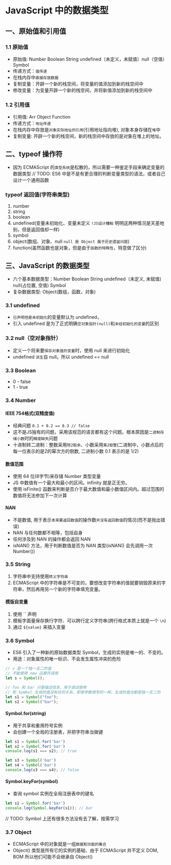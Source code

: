 # JavaScript 中的数据类型

## 一、原始值和引用值

### 1.1 原始值

* 原始值: Number Boolean String undefined（未定义，未赋值）null（空值）Symbol
* 传递方式：`值传递`
* 在栈内存中`直接存放数据`
* 复制变量：开辟一个新的栈空间，将变量的值添加到新的栈空间中
* 修改变量：为变量开辟一个新的栈空间，并将新值添加到新的栈空间中

### 1.2 引用值

* 引用值: Arr Object Function
* 传递方式：`地址传递`
* 在栈内存中存放是`对象实际地址的引用`(引用地址指向堆), 对象本身存储在`堆`中
* 复制变量: 开辟一个新的栈空间，新的栈空间中存放的是对象在堆上的地址。

## 二、typeof 操作符

* 因为 ECMAScript 的`类型系统`是松散的，所以需要一种鉴定手段来确定变量的数据类型
// TODO: ES6 中是不是有更合理的判断变量类型的语法，或者自己设计一个通用函数

### typeof 返回值(字符串类型)

1. number
2. string
3. boolean
4. undefined(变量未初始化、变量未定义 `!JS设计糟粕` 明明这两种情况是天差地别，但是返回值却一样)
5. symbol
6. object(数组、对象、null `null 是 Object 属于历史遗留问题`)
7. function(虽然函数也是对象，但是由于`函数的特殊性`，特意做了区分)

## 三、JavaScript 的数据类型

* 六个基本数据类型：Number Boolean String undefined（未定义, 未赋值) null(占位置, 空值) Symbol
* 复杂数据类型: Object(数组，函数，对象)

### 3.1 undefined

* `已声明但是未初始化`的变量默认为 undefined，
* 引入 undefined 是为了正式明确`空对象指针(null)`和`未经初始化的变量`的区别

### 3.2 null（空对象指针）

* 定义一个将来要`保存对象值的变量`时，使用 null 来进行初始化
* undefined `派生`自 null。所以 undefined == null

### 3.3 Boolean

* 0 - false
* 1 - true

### 3.4 Number

#### IEEE 754格式(双精度值)

* 经典问题 `0.1 + 0.2 == 0.3 // false`
* 这不是JS独有的问题，采用该规范的语言都有这个问题。根本原因是`二进制存储小数`时的`精度缺失`问题
* 十进制转二进制：整数采用`除2取余`、小数采用`乘2取整`(二进制中，小数点后的每一位表示的是2的幂次方的倒数, 二进制小数 0.1 表示的是 1/2)

#### 数值范围

* 使用 64 位(8字节)来存储 Number 类型变量
* JS 中数值有一个最大和最小的区间。infinity 就是正无穷。
* 使用 isFinite() 函数来判断是否介于最大数值和最小数值区间内。超过范围的数值将无法参加下一次计算

#### NAN

* 不是数值, 用于表示`本来要返回数值`的操作数`并没有返回数值`的情况(而不是抛出错误)
* NAN 与任何数都不相等，包括自身
* 任何涉及到 NAN 的操作都会返回 NAN
* isNAN() 方法，用于判断数值是否为 NAN 类型(isNAN() 会先调用一次 Number())

### 3.5 String

1. 字符串中支持使用`转义字符串`
2. ECMAScript 中的字符串是不可变的，要想改变字符串的值就要销毁原来的字符串，然后再用另一个新的字符串填充变量。

#### 模版自变量

1. 使用 `` 声明
2. 模板字面量保存换行字符、可以跨行定义字符串(跨行格式本质上就是一个 `\n`)
3. 通过 `${value}` 来插入变量

### 3.6 Symbol

* ES6 引入了一种新的原始数据类型 Symbol，生成的实例是唯一的、不变的。
* 用途：对象属性的唯一标识、不会发生属性冲突的危险

```js
// s 是一个独一无二的值
// 不能使用 new 运算符调用
let s = Symbol();

// foo 和 bar 只是描述信息，用于调试使用
// 和 Symbol 生成的值没有任何关系，即使参数填写的一样。生成的值也都是独一无二的
let s1 = Symbol("foo");
let s2 = Symbol("bar");
```

#### Symbol.for(string)

* 用于共享和重用符号实例
* 会创建一个全局的注册表，并把字符串当做键

```js
let s1 = Symbol.for('bar')
let s2 = Symbol.for('bar')
console.log(s1 === s2); // true

let s3 = Symbol('bar')
let s4 = Symbol('bar')
console.log(s3 === s4); // false
```

#### Symbol.keyFor(symbol)

* 查询 symbol 实例在全局注册表中的键名

```js
let s1 = Symbol.for('bar')
console.log(Symbol.keyFor(s1)); // bar
```

// TODO: Symbol 上还有很多方法没有去了解，按需学习

### 3.7 Object

* ECMAScript 中的对象就是一组`数据和功能的集合`
* Object() 类型是所有它的实例的基础、由于 ECMAScript 并不定义 DOM, BOM 所以他们可能不会继承自 Object()